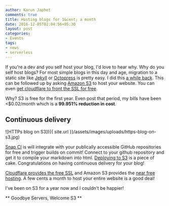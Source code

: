 ```yaml
---
author: Karun Japhet
comments: true
title: Hosting blogs for 1&cent; a month
date: 2016-12-05T02:04:56+05:30
layout: post
categories:
- Events
tags:
- news
- serverless
---
```


If you're a dev and you self host your blog, I'd love to hear why. Why do you self host blogs? For most simple blogs in this day and age, migration to a static site like [Jekyll](https://wordpress.org/plugins/jekyll-exporter/) or [Octopress](https://jason.pureconcepts.net/2013/01/migrating-wordpress-octopress/) is pretty easy. I did this [a while back](https://blog.karun.me/blog/2015/11/28/movement-to-cybershark/). This can be followed up by asking [Amazon S3](https://davidwalsh.name/hosting-website-amazon-s3) to host your website. You can even [get cloudflare to front the SSL for free](https://blog.karun.me/blog/2015/02/01/forced-https-on-your-website-with-cloudflare/).

Why? S3 is free for the first year. Even post that period, my bills have been <$0.02/month which is a **99.951% reduction in cost**.

<!-- more -->
## Continuous delivery

![HTTPs blog on S3]({{ site.url }}/assets/images/uploads/https-blog-on-s3.jpg)

[Snap CI](https://snap-ci.com/) is will integrate with your publically accessible GitHub repositories for free and trigger builds on commit! Connect to your github repository and get it to compile your markdown into html. [Deploying to S3](https://docs.snap-ci.com/deployments/aws-deployments/aws-s3-deployments/) is a piece of cake. Congratulations on having continuous delivery for your blog!

[Cloudflare provides the free SSL](https://blog.karun.me/blog/2015/02/01/forced-https-on-your-website-with-cloudflare/) and Amazon S3 provides the [near free hosting](https://aws.amazon.com/s3/pricing/). A few cents a month to host your entire website is a good deal!

I've been on S3 for a year now and I couldn't be happier!

** Goodbye Servers, Welcome S3 **
